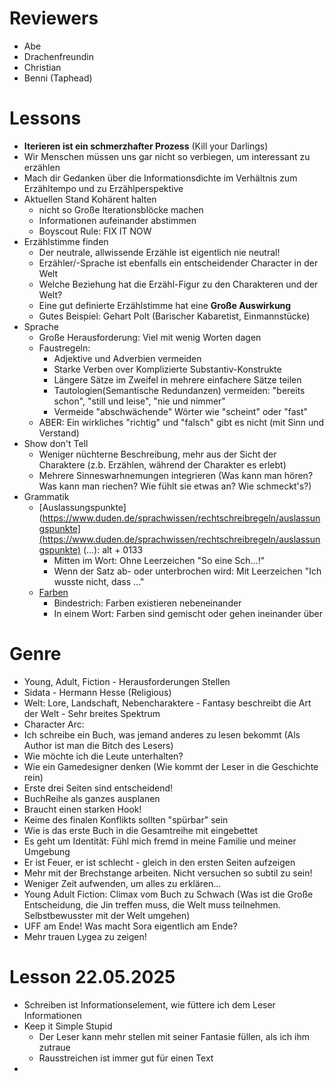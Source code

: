 # Reviewers
- Abe
- Drachenfreundin
- Christian
- Benni (Taphead)
# Lessons
- **Iterieren ist ein schmerzhafter Prozess** (Kill your Darlings)
- Wir Menschen müssen uns gar nicht so verbiegen, um interessant zu erzählen
- Mach dir Gedanken über die Informationsdichte im Verhältnis zum Erzähltempo und zu Erzählperspektive  
- Aktuellen Stand Kohärent halten
	- nicht so Große Iterationsblöcke machen
	- Informationen aufeinander abstimmen
	- Boyscout Rule: FIX IT NOW
- Erzählstimme finden
	- Der neutrale, allwissende Erzähle ist eigentlich nie neutral!
	- Erzähler/-Sprache ist ebenfalls ein entscheidender Character in der Welt
	- Welche Beziehung hat die Erzähl-Figur zu den Charakteren und der Welt?
	- Eine gut definierte Erzählstimme hat eine **Große Auswirkung**
	- Gutes Beispiel: Gehart Polt (Barischer Kabaretist, Einmannstücke)
- Sprache
	- Große Herausforderung: Viel mit wenig Worten dagen
	- Faustregeln:
		- Adjektive und Adverbien vermeiden
		- Starke Verben over Komplizierte Substantiv-Konstrukte
		- Längere Sätze im Zweifel in mehrere einfachere Sätze teilen
		- Tautologien(Semantische Redundanzen) vermeiden: "bereits schon", "still und leise", "nie und nimmer"
		- Vermeide "abschwächende" Wörter wie "scheint" oder "fast"
	- ABER: Ein wirkliches "richtig" und "falsch" gibt es nicht (mit Sinn und Verstand)
- Show don't Tell
	- Weniger nüchterne Beschreibung, mehr aus der Sicht der Charaktere (z.b. Erzählen, während der Charakter es erlebt)
	- Mehrere Sinneswarhnemungen integrieren (Was kann man hören? Was kann man riechen? Wie fühlt sie etwas an? Wie schmeckt's?)
- Grammatik
	- [Auslassungspunkte](https://www.duden.de/sprachwissen/rechtschreibregeln/auslassungspunkte](https://www.duden.de/sprachwissen/rechtschreibregeln/auslassungspunkte) (...): alt + 0133
		- Mitten im Wort: Ohne Leerzeichen "So eine Sch...!"
		- Wenn der Satz ab- oder unterbrochen wird: Mit Leerzeichen "Ich wusste nicht, dass ..."
	- [Farben](https://www.google.com/url?q=https://www.kapiert.de/deutsch/klasse-7-8/rechtschreibung/woerter-richtig-schreiben/farbbezeichnungen-richtig-schreiben/&sa=D&source=docs&ust=1744923557439188&usg=AOvVaw1GA0AkPkOPmdc4rSytbadi)
		- Bindestrich: Farben existieren nebeneinander
		- In einem Wort: Farben sind gemischt oder gehen ineinander über

# Genre
- Young, Adult, Fiction - Herausforderungen Stellen
- Sidata - Hermann Hesse (Religious)
- Welt: Lore, Landschaft, Nebencharaktere - Fantasy beschreibt die Art der Welt - Sehr breites Spektrum
- Character Arc:
- Ich schreibe ein Buch, was jemand anderes zu lesen bekommt (Als Author ist man die Bitch des Lesers)
- Wie möchte ich die Leute unterhalten?
- Wie ein Gamedesigner denken (Wie kommt der Leser in die Geschichte rein)
- Erste drei Seiten sind entscheidend!
- BuchReihe als ganzes ausplanen
- Braucht einen starken Hook!
- Keime des finalen Konflikts sollten "spürbar" sein
- Wie is das erste Buch in die Gesamtreihe mit eingebettet
- Es geht um Identität: Fühl mich fremd in meine Familie und meiner Umgebung
- Er ist Feuer, er ist schlecht - gleich in den ersten Seiten aufzeigen
- Mehr mit der Brechstange arbeiten. Nicht versuchen so subtil zu sein!
- Weniger Zeit aufwenden, um alles zu erklären...
- Young Adult Fiction: Climax vom Buch zu Schwach (Was ist die Große Entscheidung, die Jin treffen muss, die Welt muss teilnehmen. Selbstbewusster mit der Welt umgehen)
- UFF am Ende! Was macht Sora eigentlich am Ende?
- Mehr trauen Lygea zu zeigen!
# Lesson 22.05.2025
- Schreiben ist Informationselement, wie füttere ich dem Leser Informationen
- Keep it Simple Stupid
	- Der Leser kann mehr stellen mit seiner Fantasie füllen, als ich ihm zutraue
	- Rausstreichen ist immer gut für einen Text
- 